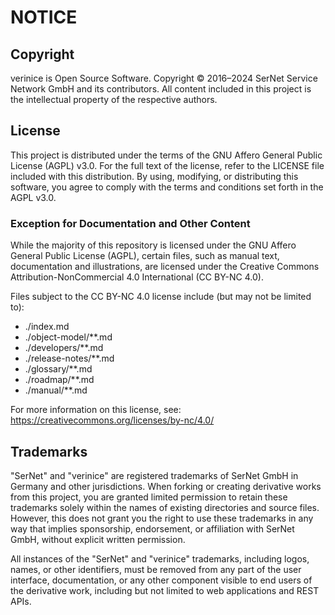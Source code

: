 <!-- © 2024 The Project Contributors - see AUTHORS.txt -->
# NOTICE

## Copyright

verinice is Open Source Software. Copyright © 2016–2024 SerNet Service Network GmbH and its contributors. All content included in this project is the intellectual property of the respective authors.

## License

This project is distributed under the terms of the GNU Affero General Public License (AGPL) v3.0. For the full text of the license, refer to the LICENSE file included with this distribution. By using, modifying, or distributing this software, you agree to comply with the terms and conditions set forth in the AGPL v3.0.

### Exception for Documentation and Other Content

While the majority of this repository is licensed under the GNU Affero General Public License (AGPL),  certain files, such as manual text, documentation and illustrations, are licensed under the Creative Commons Attribution-NonCommercial 4.0 International (CC BY-NC 4.0).

Files subject to the CC BY-NC 4.0 license include (but may not be limited to):

- ./index.md
- ./object-model/**.md
- ./developers/**.md
- ./release-notes/**.md
- ./glossary/**.md
- ./roadmap/**.md
- ./manual/**.md

For more information on this license, see: https://creativecommons.org/licenses/by-nc/4.0/

## Trademarks

"SerNet" and "verinice" are registered trademarks of SerNet GmbH in Germany and other jurisdictions.
When forking or creating derivative works from this project, you are granted limited permission to retain these trademarks solely within the names of existing directories and source files. However, this does not grant you the right to use these trademarks in any way that implies sponsorship, endorsement, or affiliation with SerNet GmbH, without explicit written permission.

All instances of the "SerNet" and "verinice" trademarks, including logos, names, or other identifiers, must be removed from any part of the user interface, documentation, or any other component visible to end users of the derivative work, including but not limited to web applications and REST APIs.
